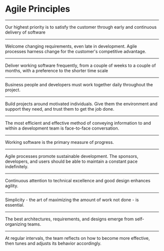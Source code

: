 Agile Principles
================

---

Our highest priority is to satisfy the customer through early and continuous delivery of software

---

Welcome changing requirements, even late in development. Agile processes harness change for the customer's competitive advantage.

---

Deliver working software frequently, from a couple of weeks to a couple of months, with a preference to the shorter time scale

---

Business people and developers must work together daily throughout the project.

---

Build projects around motivated individuals. Give them the environment and support they need, and trust them to get the job done.

---

The most efficient and effective method of conveying information to and within a development team is face-to-face conversation.

---

Working software is the primary measure of progress.

---

Agile processes promote sustainable development. The sponsors, developers, and users should be able to maintain a constant pace indefinitely.

---

Continuous attention to technical excellence and good design enhances agility.

---

Simplicity - the art of maximizing the amount of work not done - is essential.

---

The best architectures, requirements, and designs emerge from self-organizing teams.

---

At regular intervals, the team reflects on how to become more effective, then tunes and adjusts its behavior accordingly.
